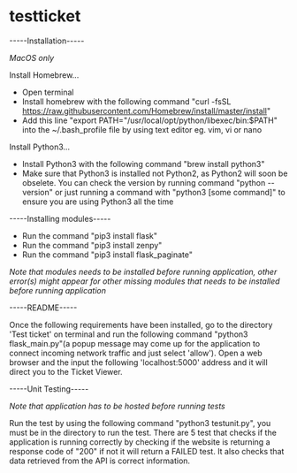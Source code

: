 # testticket
-----Installation-----

*MacOS only*

Install Homebrew...
- Open terminal
- Install homebrew with the following command "curl -fsSL https://raw.githubusercontent.com/Homebrew/install/master/install"
- Add this line "export PATH="/usr/local/opt/python/libexec/bin:$PATH" into the ~/.bash_profile file by using text editor eg. vim, vi or nano

Install Python3...
- Install Python3 with the following command "brew install python3"
- Make sure that Python3 is installed not Python2, as Python2 will soon be obselete. You can check the version by running command "python --version" or just running a command with "python3 [some command]" to ensure you are using Python3 all the time

-----Installing modules-----
- Run the command "pip3 install flask"
- Run the command "pip3 install zenpy"
- Run the command "pip3 install flask_paginate"

*Note that modules needs to be installed before running application, other error(s) might appear for other missing modules that needs to be installed before running application*

-----README-----

Once the following requirements have been installed, go to the directory 'Test ticket' on terminal and run the following command "python3 flask_main.py"(a popup message may come up for the application to connect incoming network traffic and just select 'allow'). Open a web browser and the input the following 'localhost:5000' address and it will direct you to the Ticket Viewer.

-----Unit Testing-----

*Note that application has to be hosted before running tests*

Run the test by using the following command "python3 testunit.py", you must be in the directory to run the test. There are 5 test that checks if the application is running correctly by checking if the website is returning a response code of "200" if not it will return a FAILED test. It also checks that data retrieved from the API is correct information.


